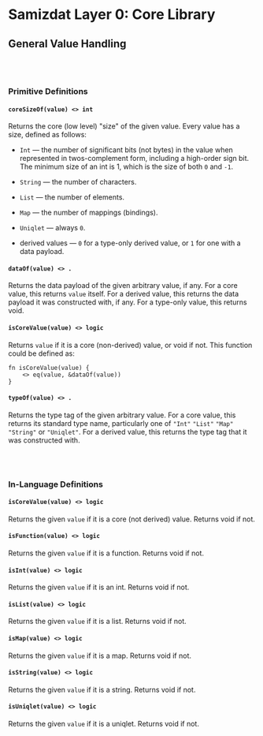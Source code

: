 Samizdat Layer 0: Core Library
==============================

General Value Handling
----------------------

<br><br>
### Primitive Definitions

#### `coreSizeOf(value) <> int`

Returns the core (low level) "size" of the given value. Every value has
a size, defined as follows:

* `Int` &mdash; the number of significant bits (not bytes) in
  the value when represented in twos-complement form, including a
  high-order sign bit. The minimum size of an int is 1, which
  is the size of both `0` and `-1`.

* `String` &mdash; the number of characters.

* `List` &mdash; the number of elements.

* `Map` &mdash; the number of mappings (bindings).

* `Uniqlet` &mdash; always `0`.

* derived values &mdash; `0` for a type-only derived value, or `1` for one
  with a data payload.

#### `dataOf(value) <> .`

Returns the data payload of the given arbitrary value, if any.
For a core value, this returns `value` itself. For a derived value, this
returns the data payload it was constructed with, if any. For a
type-only value, this returns void.

#### `isCoreValue(value) <> logic`

Returns `value` if it is a core (non-derived) value, or void if not.
This function could be defined as:

```
fn isCoreValue(value) {
    <> eq(value, &dataOf(value))
}
```

#### `typeOf(value) <> .`

Returns the type tag of the given arbitrary value. For a core value,
this returns its standard type name, particularly one of
`"Int"` `"List"` `"Map"` `"String"` or `"Uniqlet"`. For a derived
value, this returns the type tag that it was constructed with.


<br><br>
### In-Language Definitions

#### `isCoreValue(value) <> logic`

Returns the given `value` if it is a core (not derived) value.
Returns void if not.

#### `isFunction(value) <> logic`

Returns the given `value` if it is a function. Returns void if not.

#### `isInt(value) <> logic`

Returns the given `value` if it is an int. Returns void if not.

#### `isList(value) <> logic`

Returns the given `value` if it is a list. Returns void if not.

#### `isMap(value) <> logic`

Returns the given `value` if it is a map. Returns void if not.

#### `isString(value) <> logic`

Returns the given `value` if it is a string. Returns void if not.

#### `isUniqlet(value) <> logic`

Returns the given `value` if it is a uniqlet. Returns void if not.
